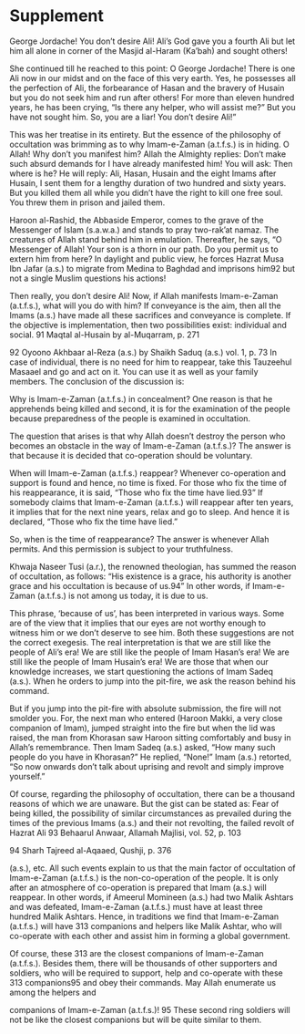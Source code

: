 Supplement
==========

George Jordache! You don’t desire Ali! Ali’s God gave you a fourth Ali
but let him all alone in corner of the Masjid al-Haram (Ka’bah) and
sought others!

She continued till he reached to this point: O George Jordache! There
is one Ali now in our midst and on the face of this very earth. Yes, he
possesses all the perfection of Ali, the forbearance of Hasan and the
bravery of Husain but you do not seek him and run after others! For more
than eleven hundred years, he has been crying, “Is there any helper, who
will assist me?” But you have not sought him. So, you are a liar! You
don’t desire Ali!”

This was her treatise in its entirety. But the essence of the
philosophy of occultation was brimming as to why Imam-e-Zaman (a.t.f.s.)
is in hiding. O Allah! Why don’t you manifest him? Allah the Almighty
replies: Don’t make such absurd demands for I have already manifested
him! You will ask: Then where is he? He will reply: Ali, Hasan, Husain
and the eight Imams after Husain, I sent them for a lengthy duration of
two hundred and sixty years. But you killed them all while you didn’t
have the right to kill one free soul. You threw them in prison and
jailed them.

Haroon al-Rashid, the Abbaside Emperor, comes to the grave of the
Messenger of Islam (s.a.w.a.) and stands to pray two-rak’at namaz. The
creatures of Allah stand behind him in emulation. Thereafter, he says,
“O Messenger of Allah! Your son is a thorn in our path. Do you permit us
to extern him from here? In daylight and public view, he forces Hazrat
Musa Ibn Jafar (a.s.) to migrate from Medina to Baghdad and imprisons
him92 but not a single Muslim questions his actions!

Then really, you don’t desire Ali! Now, if Allah manifests Imam-e-Zaman
(a.t.f.s.), what will you do with him? If conveyance is the aim, then
all the Imams (a.s.) have made all these sacrifices and conveyance is
complete. If the objective is implementation, then two possibilities
exist: individual and social. 91 Maqtal al-Husain by al-Muqarram, p.
271

92 Oyoono Akhbaar al-Reza (a.s.) by Shaikh Saduq (a.s.) vol. 1, p. 73
In case of individual, there is no need for him to reappear, take this
Tauzeehul Masaael and go and act on it. You can use it as well as your
family members. The conclusion of the discussion is:

Why is Imam-e-Zaman (a.t.f.s.) in concealment? One reason is that he
apprehends being killed and second, it is for the examination of the
people because preparedness of the people is examined in occultation.

The question that arises is that why Allah doesn’t destroy the person
who becomes an obstacle in the way of Imam-e-Zaman (a.t.f.s.)? The
answer is that because it is decided that co-operation should be
voluntary.

When will Imam-e-Zaman (a.t.f.s.) reappear? Whenever co-operation and
support is found and hence, no time is fixed. For those who fix the time
of his reappearance, it is said, “Those who fix the time have lied.93”
If somebody claims that Imam-e-Zaman (a.t.f.s.) will reappear after ten
years, it implies that for the next nine years, relax and go to sleep.
And hence it is declared, “Those who fix the time have lied.”

So, when is the time of reappearance? The answer is whenever Allah
permits. And this permission is subject to your truthfulness.

Khwaja Naseer Tusi (a.r.), the renowned theologian, has summed the
reason of occultation, as follows: “His existence is a grace, his
authority is another grace and his occultation is because of us.94” In
other words, if Imam-e-Zaman (a.t.f.s.) is not among us today, it is due
to us.

This phrase, ‘because of us’, has been interpreted in various ways.
Some are of the view that it implies that our eyes are not worthy enough
to witness him or we don’t deserve to see him. Both these suggestions
are not the correct exegesis. The real interpretation is that we are
still like the people of Ali’s era! We are still like the people of Imam
Hasan’s era! We are still like the people of Imam Husain’s era! We are
those that when our knowledge increases, we start questioning the
actions of Imam Sadeq (a.s.). When he orders to jump into the pit-fire,
we ask the reason behind his command.

But if you jump into the pit-fire with absolute submission, the fire
will not smolder you. For, the next man who entered (Haroon Makki, a
very close companion of Imam), jumped straight into the fire but when
the lid was raised, the man from Khorasan saw Haroon sitting comfortably
and busy in Allah’s remembrance. Then Imam Sadeq (a.s.) asked, “How many
such people do you have in Khorasan?” He replied, “None!” Imam (a.s.)
retorted, “So now onwards don’t talk about uprising and revolt and
simply improve yourself.”

Of course, regarding the philosophy of occultation, there can be a
thousand reasons of which we are unaware. But the gist can be stated as:
Fear of being killed, the possibility of similar circumstances as
prevailed during the times of the previous Imams (a.s.) and their not
revolting, the failed revolt of Hazrat Ali 93 Behaarul Anwaar, Allamah
Majlisi, vol. 52, p. 103

94 Sharh Tajreed al-Aqaaed, Qushji, p. 376

(a.s.), etc. All such events explain to us that the main factor of
occultation of Imam-e-Zaman (a.t.f.s.) is the non-co-operation of the
people. It is only after an atmosphere of co-operation is prepared that
Imam (a.s.) will reappear. In other words, if Ameerul Momineen (a.s.)
had two Malik Ashtars and was defeated, Imam-e-Zaman (a.t.f.s.) must
have at least three hundred Malik Ashtars. Hence, in traditions we find
that Imam-e-Zaman (a.t.f.s.) will have 313 companions and helpers like
Malik Ashtar, who will co-operate with each other and assist him in
forming a global government.

Of course, these 313 are the closest companions of Imam-e-Zaman
(a.t.f.s.). Besides them, there will be thousands of other supporters
and soldiers, who will be required to support, help and co-operate with
these 313 companions95 and obey their commands. May Allah enumerate us
among the helpers and

companions of Imam-e-Zaman (a.t.f.s.)!
95 These second ring soldiers will not be like the closest companions
but will be quite similar to them.


